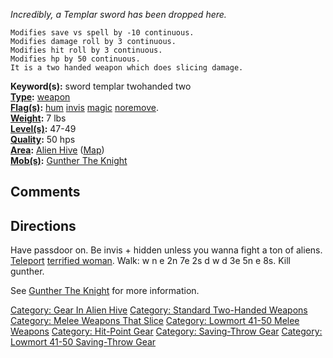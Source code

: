 *Incredibly, a Templar sword has been dropped here.*

`Modifies save vs spell by -10 continuous.`  
`Modifies damage roll by 3 continuous.`  
`Modifies hit roll by 3 continuous.`  
`Modifies hp by 50 continuous.`  
`It is a two handed weapon which does slicing damage.`

**Keyword(s):** sword templar twohanded two  
**[Type](:Category:_Object_Types "wikilink"):**
[weapon](:Category:_Melee_Weapons "wikilink")  
**[Flag(s)](:Category:_Object_Flags "wikilink"):**
[hum](Hum_Flag "wikilink") [invis](Invis_Flag "wikilink")
[magic](Magic_Flag "wikilink") [noremove](NoRemove_Flag "wikilink").  
**[Weight](Object_Weight "wikilink"):** 7 lbs  
**[Level(s)](Object_Level "wikilink"):** 47-49  
**[Quality](Object_Quality "wikilink"):** 50 hps  
**[Area](:Category:_Areas "wikilink"):** [Alien
Hive](:Category:_Alien_Hive "wikilink")
([Map](Alien_Hive_Map "wikilink"))  
**[Mob(s)](:Category:_Mobs "wikilink"):** [Gunther The
Knight](Gunther_The_Knight "wikilink")  

## Comments

## Directions

Have passdoor on. Be invis + hidden unless you wanna fight a ton of
aliens.  
[Teleport](Teleport "wikilink") [terrified
woman](Terrified_Woman "wikilink"). Walk: w n e 2n 7e 2s d w d 3e 5n e
8s. Kill gunther.

See [Gunther The Knight](Gunther_The_Knight "wikilink") for more
information.

[Category: Gear In Alien Hive](Category:_Gear_In_Alien_Hive "wikilink")
[Category: Standard Two-Handed
Weapons](Category:_Standard_Two-Handed_Weapons "wikilink") [Category:
Melee Weapons That Slice](Category:_Melee_Weapons_That_Slice "wikilink")
[Category: Lowmort 41-50 Melee
Weapons](Category:_Lowmort_41-50_Melee_Weapons "wikilink") [Category:
Hit-Point Gear](Category:_Hit-Point_Gear "wikilink") [Category:
Saving-Throw Gear](Category:_Saving-Throw_Gear "wikilink") [Category:
Lowmort 41-50 Saving-Throw
Gear](Category:_Lowmort_41-50_Saving-Throw_Gear "wikilink")
